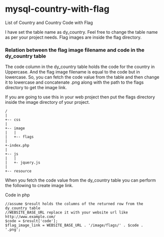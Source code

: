 # mysql-country-with-flag
List of Country and Country Code with Flag

I have set the table name as dy_country. Feel free to change the table name as per your project needs.
Flag images are inside the flag directory.

### Relation between the flag image filename and code in the dy_country table

The code column in the dy_country table holds the code for the country in Uppercase. And the flag image filename is equal to the code but in lowercase. So, you can fetch the code value from the table and then change it to lowercase and concatenate .png along with the path to the flags directory to get the image link.

If you are going to use this in your web project then put the flags directory inside the image directory of your project.

```
/
|
+-- css
|
+-- image
|   |
|   +-- flags
|
+-index.php
|
+-- js
|   |
|   +- jquery.js
|
+-- resource
```

When you fetch the code value from the dy_country table you can perform the following to create image link.

Code in php
```
//assume $result holds the columns of the returned row from the dy_country table
//WEBSITE_BASE_URL replace it with your website url like http://www.example.com/
$code = $result['code'];
$flag_image_link = WEBSITE_BASE_URL . '/image/flags/' . $code . '.png';
```
